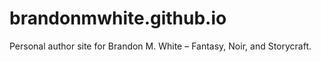 # brandonmwhite.github.io
Personal author site for Brandon M. White – Fantasy, Noir, and Storycraft.
